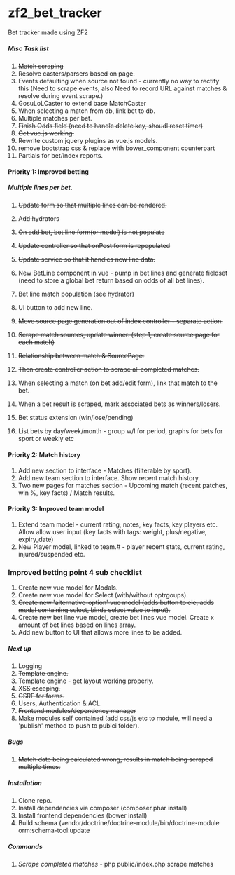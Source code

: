 zf2_bet_tracker
===============

Bet tracker made using ZF2


##### Misc Task list

1. ~~Match scraping~~
2. ~~Resolve casters/parsers based on page.~~
3. Events defaulting when source not found - currently no way to rectify this (Need to scrape events, also Need to record URL against matches & resolve during event scrape.)
4. GosuLoLCaster to extend base MatchCaster
5. When selecting a match from db, link bet to db.
6. Multiple matches per bet.
7. ~~Finish Odds field (need to handle delete key, shoudl reset timer)~~
8. ~~Get vue.js working.~~
9. Rewrite custom jquery plugins as vue.js models.
10. remove bootstrap css & replace with bower_component counterpart
11. Partials for bet/index reports.


####  Priority 1: Improved betting

##### Multiple lines per bet.

1. ~~Update form so that multiple lines can be rendered.~~
2. ~~Add hydrators~~
3. ~~On add bet, bet line form(or model) is not populate~~
4. ~~Update controller so that onPost form is repopulated~~
5. ~~Update service so that it handles new line data.~~
6. New BetLine component in vue - pump in bet lines and generate fieldset (need to store a global bet return based on odds of all bet lines).
6. Bet line match population (see hydrator)
7. UI button to add new line.

0. ~~Move source page generation out of index controller - separate action.~~
1. ~~Scrape match sources, update winner. (step 1, create source page for each match)~~
2. ~~Relationship between match & SourcePage.~~
3. ~~Then create controller action to scrape all completed matches.~~
5. When selecting a match (on bet add/edit form), link that match to the bet.
6. When a bet result is scraped, mark associated bets as winners/losers.
7. Bet status extension (win/lose/pending)
8. List bets by day/week/month - group w/l for period, graphs for bets for sport or weekly etc

####  Priority 2: Match history

1. Add new section to interface - Matches (filterable by sport).
2. Add new team section to interface. Show recent match history.
3. Two new pages for matches section - Upcoming match (recent patches, win %, key facts) / Match results.

####  Priority 3: Improved team model

1. Extend team model - current rating, notes, key facts, key players etc. Allow allow user input (key facts with tags: weight, plus/negative, expiry_date)
2. New Player model, linked to team.# - player recent stats, current rating, injured/suspended etc.


### Improved betting point 4 sub checklist

1. Create new vue model for Modals.
2. Create new vue model for Select (with/without optrgoups).
3. ~~Create new 'alternative-option' vue model (adds button to ele, adds modal containing select, binds select value to input).~~
4. Create new bet line vue model, create bet lines vue model. Create x amount of bet lines based on lines array.
5. Add new button to UI that allows more lines to be added.

##### Next up

1. Logging
2. ~~Template engine.~~
2. Template engine - get layout working properly.
3. ~~XSS escaping.~~
4. ~~CSRF for forms.~~
5. Users, Authentication & ACL.
6. ~~Frontend modules/dependency manager~~
7. Make modules self contained (add css/js etc to module, will need a 'publish' method to push to publci folder).


##### Bugs

1. ~~Match date being calculated wrong, results in match being scraped multiple times.~~



##### Installation

1. Clone repo.
2. Install dependencies via composer (composer.phar install)
3. Install frontend dependencies (bower install)
4. Build schema (vendor/doctrine/doctrine-module/bin/doctrine-module orm:schema-tool:update

##### Commands
1. *Scrape completed matches* - php public/index.php scrape matches
